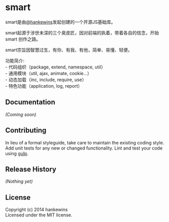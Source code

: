 # smart

smart是由[@hankewins](http://www.hankewins.com/me)发起创建的一个开源JS基础库。

smart起源于涉世未深的三个臭皮匠，因对前端的执着，带着各自的信念，开始 smart 创作之路。

smart宗旨因智慧过生，有你、有我、有他，简单、易懂、轻便。

功能简介:<br>
\- 代码组织（package, extend, namespace, util）<br>
\- 通用模块（util, ajax, animate, cookie...）<br>
\- 动态加载（inc, include, require, use）<br>
\- 特色功能（application, log, report）

## Documentation
_(Coming soon)_

## Contributing
In lieu of a formal styleguide, take care to maintain the existing coding style. Add unit tests for any new or changed functionality. Lint and test your code using [gulp](https://github.com/gulpjs/gulp).

## Release History
_(Nothing yet)_

## License
Copyright (c) 2014 hankewins  
Licensed under the MIT license.
